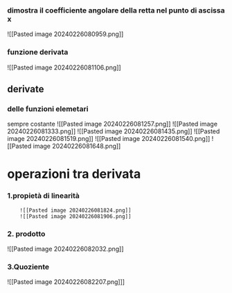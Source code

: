 
### dimostra il coefficiente angolare della retta nel punto di ascissa x
![[Pasted image 20240226080959.png]]



### funzione derivata
![[Pasted image 20240226081106.png]]



## derivate

### delle funzioni elemetari
sempre costante
![[Pasted image 20240226081257.png]]
![[Pasted image 20240226081333.png]]
![[Pasted image 20240226081435.png]]
![[Pasted image 20240226081519.png]]
![[Pasted image 20240226081540.png]]
![[Pasted image 20240226081648.png]]





# operazioni tra derivata


### 1.propietà di linearità 
		![[Pasted image 20240226081824.png]]
		![[Pasted image 20240226081906.png]]

### 2. prodotto
![[Pasted image 20240226082032.png]]
### 3.Quoziente
![[Pasted image 20240226082207.png]]]
	